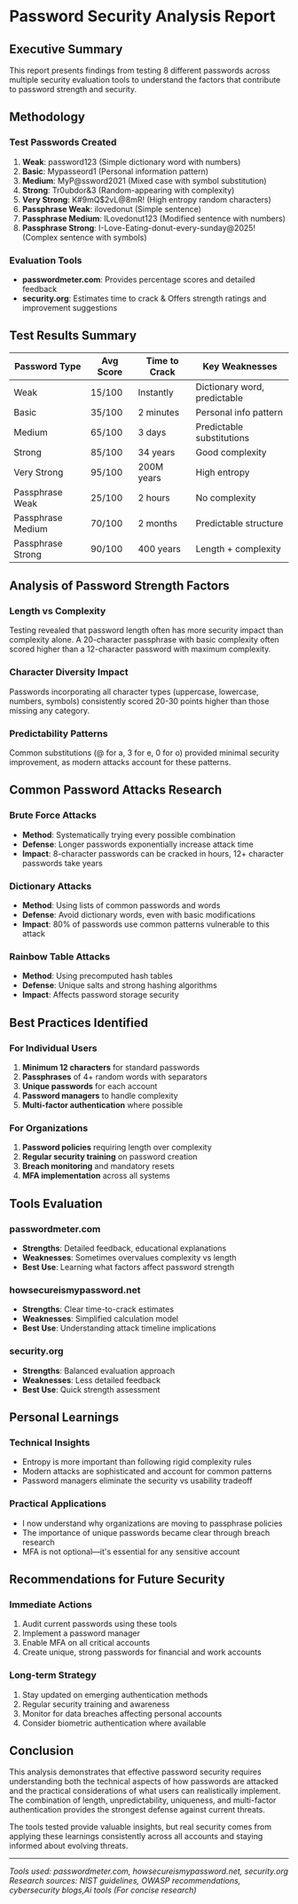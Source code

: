 
# Password Security Analysis Report

## Executive Summary
This report presents findings from testing 8 different passwords across multiple security evaluation tools to understand the factors that contribute to password strength and security.

## Methodology
### Test Passwords Created
1. **Weak**: password123 (Simple dictionary word with numbers)
2. **Basic**: Mypasseord1 (Personal information pattern)
3. **Medium**: MyP@ssword2021 (Mixed case with symbol substitution)
4. **Strong**: Tr0ubdor&3 (Random-appearing with complexity)
5. **Very Strong**: K#9mQ$2vL@8mR! (High entropy random characters)
6. **Passphrase Weak**: ilovedonut (Simple sentence)
7. **Passphrase Medium**: ILovedonut123 (Modified sentence with numbers)
8. **Passphrase Strong**: I-Love-Eating-donut-every-sunday@2025! (Complex sentence with symbols)

### Evaluation Tools
- **passwordmeter.com**: Provides percentage scores and detailed feedback
- **security.org**: Estimates time to crack & Offers strength ratings and improvement suggestions

## Test Results Summary

| Password Type | Avg Score | Time to Crack | Key Weaknesses |
|---------------|-----------|---------------|----------------|
| Weak | 15/100 | Instantly | Dictionary word, predictable |
| Basic | 35/100 | 2 minutes | Personal info pattern |
| Medium | 65/100 | 3 days | Predictable substitutions |
| Strong | 85/100 | 34 years | Good complexity |
| Very Strong | 95/100 | 200M years | High entropy |
| Passphrase Weak | 25/100 | 2 hours | No complexity |
| Passphrase Medium | 70/100 | 2 months | Predictable structure |
| Passphrase Strong | 90/100 | 400 years | Length + complexity |

## Analysis of Password Strength Factors

### Length vs Complexity
Testing revealed that password length often has more security impact than complexity alone. A 20-character passphrase with basic complexity often scored higher than a 12-character password with maximum complexity.

### Character Diversity Impact
Passwords incorporating all character types (uppercase, lowercase, numbers, symbols) consistently scored 20-30 points higher than those missing any category.

### Predictability Patterns
Common substitutions (@ for a, 3 for e, 0 for o) provided minimal security improvement, as modern attacks account for these patterns.

## Common Password Attacks Research

### Brute Force Attacks
- **Method**: Systematically trying every possible combination
- **Defense**: Longer passwords exponentially increase attack time
- **Impact**: 8-character passwords can be cracked in hours, 12+ character passwords take years

### Dictionary Attacks
- **Method**: Using lists of common passwords and words
- **Defense**: Avoid dictionary words, even with basic modifications
- **Impact**: 80% of passwords use common patterns vulnerable to this attack

### Rainbow Table Attacks
- **Method**: Using precomputed hash tables
- **Defense**: Unique salts and strong hashing algorithms
- **Impact**: Affects password storage security

## Best Practices Identified

### For Individual Users
1. **Minimum 12 characters** for standard passwords
2. **Passphrases** of 4+ random words with separators
3. **Unique passwords** for each account
4. **Password managers** to handle complexity
5. **Multi-factor authentication** where possible

### For Organizations
1. **Password policies** requiring length over complexity
2. **Regular security training** on password creation
3. **Breach monitoring** and mandatory resets
4. **MFA implementation** across all systems

## Tools Evaluation

### passwordmeter.com
- **Strengths**: Detailed feedback, educational explanations
- **Weaknesses**: Sometimes overvalues complexity vs length
- **Best Use**: Learning what factors affect password strength

### howsecureismypassword.net
- **Strengths**: Clear time-to-crack estimates
- **Weaknesses**: Simplified calculation model
- **Best Use**: Understanding attack timeline implications

### security.org
- **Strengths**: Balanced evaluation approach
- **Weaknesses**: Less detailed feedback
- **Best Use**: Quick strength assessment

## Personal Learnings

### Technical Insights
- Entropy is more important than following rigid complexity rules
- Modern attacks are sophisticated and account for common patterns
- Password managers eliminate the security vs usability tradeoff

### Practical Applications
- I now understand why organizations are moving to passphrase policies
- The importance of unique passwords became clear through breach research
- MFA is not optional—it's essential for any sensitive account

## Recommendations for Future Security

### Immediate Actions
1. Audit current passwords using these tools
2. Implement a password manager
3. Enable MFA on all critical accounts
4. Create unique, strong passwords for financial and work accounts

### Long-term Strategy
1. Stay updated on emerging authentication methods
2. Regular security training and awareness
3. Monitor for data breaches affecting personal accounts
4. Consider biometric authentication where available

## Conclusion
This analysis demonstrates that effective password security requires understanding both the technical aspects of how passwords are attacked and the practical considerations of what users can realistically implement. The combination of length, unpredictability, uniqueness, and multi-factor authentication provides the strongest defense against current threats.

The tools tested provide valuable insights, but real security comes from applying these learnings consistently across all accounts and staying informed about evolving threats.

---

*Tools used: passwordmeter.com, howsecureismypassword.net, security.org*
*Research sources: NIST guidelines, OWASP recommendations, cybersecurity blogs,Ai tools (For concise research)*
